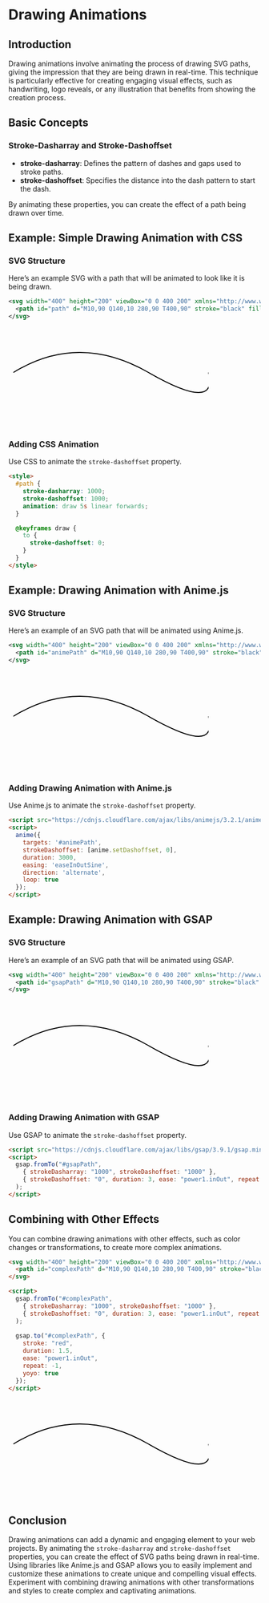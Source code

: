 # Drawing Animations

## Introduction

Drawing animations involve animating the process of drawing SVG paths, giving the impression that they are being drawn in real-time. This technique is particularly effective for creating engaging visual effects, such as handwriting, logo reveals, or any illustration that benefits from showing the creation process.

## Basic Concepts

### Stroke-Dasharray and Stroke-Dashoffset

- **stroke-dasharray**: Defines the pattern of dashes and gaps used to stroke paths.
- **stroke-dashoffset**: Specifies the distance into the dash pattern to start the dash.

By animating these properties, you can create the effect of a path being drawn over time.

## Example: Simple Drawing Animation with CSS

### SVG Structure

Here’s an example SVG with a path that will be animated to look like it is being drawn.

```xml
<svg width="400" height="200" viewBox="0 0 400 200" xmlns="http://www.w3.org/2000/svg">
  <path id="path" d="M10,90 Q140,10 280,90 T400,90" stroke="black" fill="none" stroke-width="2"/>
</svg>
```

<svg width="400" height="200" viewBox="0 0 400 200" xmlns="http://www.w3.org/2000/svg">
  <path id="path" d="M10,90 Q140,10 280,90 T400,90" stroke="black" fill="none" stroke-width="2"/>
</svg>

### Adding CSS Animation

Use CSS to animate the `stroke-dashoffset` property.

```html
<style>
  #path {
    stroke-dasharray: 1000;
    stroke-dashoffset: 1000;
    animation: draw 5s linear forwards;
  }

  @keyframes draw {
    to {
      stroke-dashoffset: 0;
    }
  }
</style>
```

## Example: Drawing Animation with Anime.js

### SVG Structure

Here’s an example of an SVG path that will be animated using Anime.js.

```xml
<svg width="400" height="200" viewBox="0 0 400 200" xmlns="http://www.w3.org/2000/svg">
  <path id="animePath" d="M10,90 Q140,10 280,90 T400,90" stroke="black" fill="none" stroke-width="2"/>
</svg>
```

<svg width="400" height="200" viewBox="0 0 400 200" xmlns="http://www.w3.org/2000/svg">
  <path id="animePath" d="M10,90 Q140,10 280,90 T400,90" stroke="black" fill="none" stroke-width="2"/>
</svg>

### Adding Drawing Animation with Anime.js

Use Anime.js to animate the `stroke-dashoffset` property.

```html
<script src="https://cdnjs.cloudflare.com/ajax/libs/animejs/3.2.1/anime.min.js"></script>
<script>
  anime({
    targets: '#animePath',
    strokeDashoffset: [anime.setDashoffset, 0],
    duration: 3000,
    easing: 'easeInOutSine',
    direction: 'alternate',
    loop: true
  });
</script>
```

## Example: Drawing Animation with GSAP

### SVG Structure

Here’s an example of an SVG path that will be animated using GSAP.

```xml
<svg width="400" height="200" viewBox="0 0 400 200" xmlns="http://www.w3.org/2000/svg">
  <path id="gsapPath" d="M10,90 Q140,10 280,90 T400,90" stroke="black" fill="none" stroke-width="2"/>
</svg>
```

<svg width="400" height="200" viewBox="0 0 400 200" xmlns="http://www.w3.org/2000/svg">
  <path id="gsapPath" d="M10,90 Q140,10 280,90 T400,90" stroke="black" fill="none" stroke-width="2"/>
</svg>

### Adding Drawing Animation with GSAP

Use GSAP to animate the `stroke-dashoffset` property.

```html
<script src="https://cdnjs.cloudflare.com/ajax/libs/gsap/3.9.1/gsap.min.js"></script>
<script>
  gsap.fromTo("#gsapPath", 
    { strokeDasharray: "1000", strokeDashoffset: "1000" }, 
    { strokeDashoffset: "0", duration: 3, ease: "power1.inOut", repeat: -1, yoyo: true }
  );
</script>
```

## Combining with Other Effects

You can combine drawing animations with other effects, such as color changes or transformations, to create more complex animations.

```html
<svg width="400" height="200" viewBox="0 0 400 200" xmlns="http://www.w3.org/2000/svg">
  <path id="complexPath" d="M10,90 Q140,10 280,90 T400,90" stroke="black" fill="none" stroke-width="2"/>
</svg>

<script>
  gsap.fromTo("#complexPath", 
    { strokeDasharray: "1000", strokeDashoffset: "1000" }, 
    { strokeDashoffset: "0", duration: 3, ease: "power1.inOut", repeat: -1, yoyo: true }
  );
  
  gsap.to("#complexPath", {
    stroke: "red",
    duration: 1.5,
    ease: "power1.inOut",
    repeat: -1,
    yoyo: true
  });
</script>
```

<svg width="400" height="200" viewBox="0 0 400 200" xmlns="http://www.w3.org/2000/svg">
  <path id="complexPath" d="M10,90 Q140,10 280,90 T400,90" stroke="black" fill="none" stroke-width="2"/>
</svg>

## Conclusion

Drawing animations can add a dynamic and engaging element to your web projects. By animating the `stroke-dasharray` and `stroke-dashoffset` properties, you can create the effect of SVG paths being drawn in real-time. Using libraries like Anime.js and GSAP allows you to easily implement and customize these animations to create unique and compelling visual effects. Experiment with combining drawing animations with other transformations and styles to create complex and captivating animations.